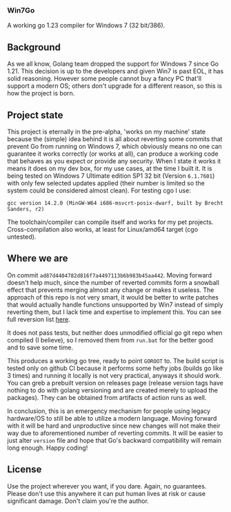 ### Win7Go

A working go 1.23 compiler for Windows 7 (32 bit/386).

## Background

As we all know, Golang team dropped the support for Windows 7 since Go 1.21. This decision is up to the developers and given Win7 is past EOL, it has solid reasoning. However some people cannot buy a fancy PC that'll support a modern OS; others don't upgrade for a different reason, so this is how the project is born.

## Project state

This project is eternally in the pre-alpha, 'works on my machine' state because the (simple) idea behind it is all about reverting some commits that prevent Go from running on Windows 7, which obviously means no one can guarantee it works correctly (or works at all), can produce a working code that behaves as you expect or provide any security. When I state it works it means it does on my dev box, for my use cases, at the time I built it.
It is being tested on Windows 7 Ultimate edition SP1 32 bit (Version `6.1.7601`) with only few selected updates applied (their number is limited so the system could be considered almost clean). For testing cgo I use:
```shell
gcc version 14.2.0 (MinGW-W64 i686-msvcrt-posix-dwarf, built by Brecht Sanders, r2)
```
The toolchain/compiler can compile itself and works for my pet projects. Cross-compilation also works, at least for Linux/amd64 target (cgo untested).

## Where we are

On commit `ad87d4404782d816f7a4497113b6b983b45aa442`. Moving forward doesn't help much, since the number of reverted commits form a snowball effect that prevents merging almost any change or makes it useless. The approach of this repo is not very smart, it would be better to write patches that would actually handle functions unsupported by Win7 instead of simply reverting them, but I lack time and expertise to implement this. You can see full reversion list [here](reverts.md).

It does not pass tests, but neither does unmodified official go git repo when compiled (I believe), so I removed them from `run.bat` for the better good and to save some time.

This produces a working go tree, ready to point `GOROOT` to. The build script is tested only on github CI because it performs some hefty jobs (builds go like 3 times) and running it locally is not very practical, anyways it should work. You can greb a prebuilt version on releases page (release version tags have nothing to do with golang versioning and are created merely to upload the packages). They can be obtained from artifacts of action runs as well.

In conclusion, this is an emergency mechanism for people using legacy hardware/OS to still be able to utilize a modern language. Moving forward with it will be hard and unproductive since new changes will not make their way due to aforementioned number of reverting commits. It will be easier to just alter `version` file and hope that Go's backward compatibility  will remain long enough. Happy coding!

## License

Use the project wherever you want, if you dare. Again, no guarantees. Please don't use this anywhere it can put human lives at risk or cause significant damage. Don't claim you're the author.
